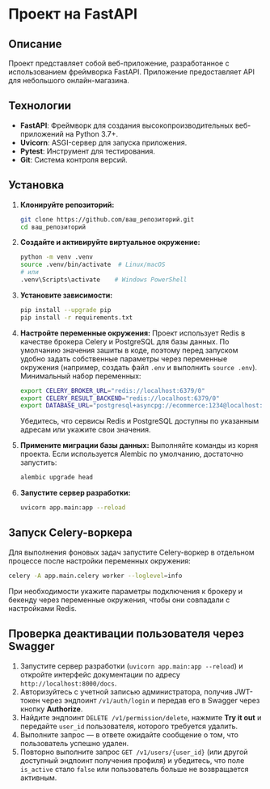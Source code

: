 # Проект на FastAPI

## Описание
Проект представляет собой веб-приложение, разработанное с использованием фреймворка FastAPI.
Приложение предоставляет API для небольшого онлайн-магазина.

## Технологии
- **FastAPI**: Фреймворк для создания высокопроизводительных веб-приложений на Python 3.7+.
- **Uvicorn**: ASGI-сервер для запуска приложения.
- **Pytest**: Инструмент для тестирования.
- **Git**: Система контроля версий.

## Установка

1. **Клонируйте репозиторий:**
   ```bash
   git clone https://github.com/ваш_репозиторий.git
   cd ваш_репозиторий
   ```

2. **Создайте и активируйте виртуальное окружение:**
   ```bash
   python -m venv .venv
   source .venv/bin/activate  # Linux/macOS
   # или
   .venv\Scripts\activate    # Windows PowerShell
   ```

3. **Установите зависимости:**
   ```bash
   pip install --upgrade pip
   pip install -r requirements.txt
   ```

4. **Настройте переменные окружения:**
   Проект использует Redis в качестве брокера Celery и PostgreSQL для базы данных. По умолчанию значения зашиты в коде, поэтому перед запуском удобно задать собственные параметры через переменные окружения (например, создать файл `.env` и выполнить `source .env`). Минимальный набор переменных:

   ```bash
   export CELERY_BROKER_URL="redis://localhost:6379/0"
   export CELERY_RESULT_BACKEND="redis://localhost:6379/0"
   export DATABASE_URL="postgresql+asyncpg://ecommerce:1234@localhost:5432/ecommerce"
   ```

   Убедитесь, что сервисы Redis и PostgreSQL доступны по указанным адресам или укажите свои значения.

5. **Примените миграции базы данных:**
   Выполняйте команды из корня проекта. Если используется Alembic по умолчанию, достаточно запустить:

   ```bash
   alembic upgrade head
   ```

6. **Запустите сервер разработки:**
   ```bash
   uvicorn app.main:app --reload
   ```

## Запуск Celery-воркера

Для выполнения фоновых задач запустите Celery-воркер в отдельном процессе после настройки переменных окружения:

```bash
celery -A app.main.celery worker --loglevel=info
```

При необходимости укажите параметры подключения к брокеру и бекенду через переменные окружения, чтобы они совпадали с настройками Redis.


## Проверка деактивации пользователя через Swagger

1. Запустите сервер разработки (`uvicorn app.main:app --reload`) и откройте интерфейс документации по адресу `http://localhost:8000/docs`.
2. Авторизуйтесь с учетной записью администратора, получив JWT-токен через эндпоинт `/v1/auth/login` и передав его в Swagger через кнопку **Authorize**.
3. Найдите эндпоинт `DELETE /v1/permission/delete`, нажмите **Try it out** и передайте `user_id` пользователя, которого требуется удалить.
4. Выполните запрос — в ответе ожидайте сообщение о том, что пользователь успешно удален.
5. Повторно выполните запрос `GET /v1/users/{user_id}` (или другой доступный эндпоинт получения профиля) и убедитесь, что поле `is_active` стало `false` или пользователь больше не возвращается активным.